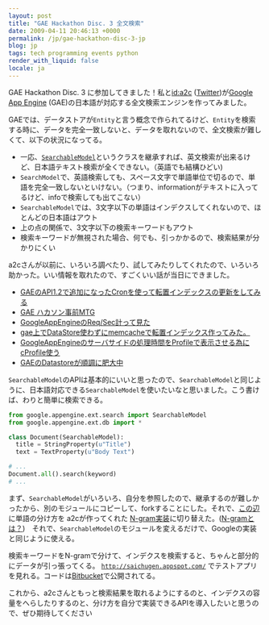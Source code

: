 ```yaml
---
layout: post
title: "GAE Hackathon Disc. 3 全文検索"
date: 2009-04-11 20:46:13 +0000
permalink: /jp/gae-hackathon-disc-3-jp
blog: jp
tags: tech programming events python
render_with_liquid: false
locale: ja
---
```


GAE Hackathon Disc. 3 に参加してきました！私と[id:a2c](http://d.hatena.ne.jp/a2c/) ([Twitter](http://twitter.com/atusi))が[Google App Engine](https://cloud.google.com/appengine) (GAE)の日本語が対応する全文検索エンジンを作ってみました。

GAEでは、データストアが`Entity`と言う概念で作られてるけど、`Entity`を検索する時に、データを完全一致しないと、データを取れないので、全文検索が難しくて、以下の状況になってる。

- 一応、[`SearchableModel`](http://code.google.com/p/googleappengine/source/browse/trunk/python/google/appengine/ext/search/__init__.py#287)というクラスを継承すれば、英文検索が出来るけど、日本語テキスト検索が全くできない。（英語でも結構ひどい)
- `SearchModel`で、英語検索しても、スペース文字で単語単位で切るので、単語を完全一致しないといけない。（つまり、informationがテキストに入ってるけど、infoで検索しても出てこない）
- `SearchableModel`では、3文字以下の単語はインデクスしてくれないので、ほとんどの日本語はアウト
- 上の点の関係で、3文字以下の検索キーワードもアウト
- 検索キーワードが無視された場合、何でも、引っかかるので、検索結果が分かりにくい

a2cさんが以前に、いろいろ調べたり、試してみたりしてくれたので、いろいろ助かった。いい情報を取れたので、すごくいい話が当日にできました。

<!-- textlint-disable spelling -->

- [GAEのAPI1.2で追加になったCronを使って転置インデックスの更新をしてみる](http://d.hatena.ne.jp/a2c/20090409/1239209449)
- [GAE ハカソン事前MTG](http://d.hatena.ne.jp/a2c/20090407/1239086203)
- [GoogleAppEngineのReq/Sec計って見た](http://d.hatena.ne.jp/a2c/20090402/1238608082)
- [gae上でDataStore使わずにmemcacheで転置インデックス作ってみた。](http://d.hatena.ne.jp/a2c/20090401/1238579242)
- [GoogleAppEngineのサーバサイドの処理時間をProfileで表示させる為にcProfile使う](http://d.hatena.ne.jp/a2c/20090331/1238464001)
- [GAEのDatastoreが順調に肥大中](http://d.hatena.ne.jp/a2c/20090326/1238000082)

<!-- textlint-enable spelling -->

`SearchableModel`のAPIは基本的にいいと思ったので、`SearchableModel`と同じように、日本語対応できる`SearchableModel`を使いたいなと思いました。こう書けば、わりと簡単に検索できる。

```python
from google.appengine.ext.search import SearchableModel
from google.appengine.ext.db import *

class Document(SearchableModel):
  title = StringProperty(u"Title")
  text = TextProperty(u"Body Text")

# ...
Document.all().search(keyword)
# ...
```

まず、`SearchableModel`がいろいろ、自分を参照したので、継承するのが難しかったから、別のモジュールにコピーして、forkすることにした。それで、[この辺](http://bitbucket.org/a2c/gaehackathon_misopotato/src/e26dda1c611c/saichugen/ian/search/__init__.py#cl-195)に単語の分け方を a2cが作ってくれた [N-gram実装](http://bitbucket.org/a2c/gaehackathon_misopotato/src/e26dda1c611c/saichugen/a2c/n_gram.py#cl-1)に切り替えた。([N-gramとは？](http://d.hatena.ne.jp/keyword/N-gram))　それで、`SearchableModel`のモジュールを変えるだけで、Googleの実装と同じように使える。

検索キーワードをN-gramで分けて、インデクスを検索すると、ちゃんと部分的にデータが引っ張ってくる。 [`http://saichugen.appspot.com/`](http://saichugen.appspot.com/) でテストアプリを見れる。コードは[Bitbucket](http://bitbucket.org/a2c/gaehackathon_misopotato/)で公開されてる。

これから、a2cさんともっと検索結果を取れるようにするのと、インデクスの容量をへらしたりするのと、分け方を自分で実装できるAPIを導入したいと思うので、ぜひ期待してください
